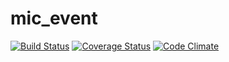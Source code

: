 mic_event
=========

[![Build Status](https://travis-ci.org/ulmic/mic_event.png?branch=master)](https://travis-ci.org/ulmic/mic_event) [![Coverage Status](https://coveralls.io/repos/ulmic/mic_event/badge.png?branch=master)](https://coveralls.io/r/ulmic/mic_event?branch=master) [![Code Climate](https://codeclimate.com/github/ulmic/mic_event.png)](https://codeclimate.com/github/ulmic/mic_event)
